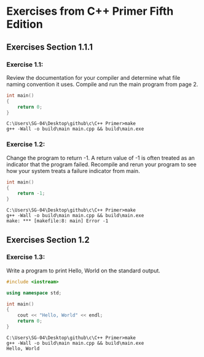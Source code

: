 # Exercises from C++ Primer Fifth Edition

## Exercises Section 1.1.1

### Exercise 1.1:

Review the documentation for your compiler and determine
what file naming convention it uses. Compile and run the main program from
page 2.

```c++
int main()
{
    return 0;
}
```

```console
C:\Users\SG-04\Desktop\github\c\C++ Primer>make
g++ -Wall -o build\main main.cpp && build\main.exe

```

### Exercise 1.2:

Change the program to return -1. A return value of -1 is
often treated as an indicator that the program failed. Recompile and rerun
your program to see how your system treats a failure indicator from main.

```c++
int main()
{
    return -1;
}
```

```console
C:\Users\SG-04\Desktop\github\c\C++ Primer>make
g++ -Wall -o build\main main.cpp && build\main.exe
make: *** [makefile:8: main] Error -1

```

## Exercises Section 1.2

### Exercise 1.3:

Write a program to print Hello, World on the standard
output.

```c++
#include <iostream>

using namespace std;

int main()
{
    cout << "Hello, World" << endl;
    return 0;
}
```

```console
C:\Users\SG-04\Desktop\github\c\C++ Primer>make
g++ -Wall -o build\main main.cpp && build\main.exe
Hello, World

```
